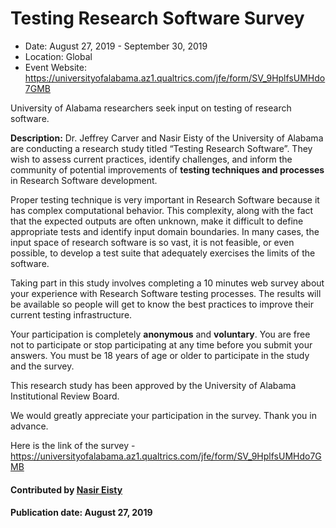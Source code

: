 # Testing Research Software Survey

- Date: August 27, 2019 - September 30, 2019
- Location: Global
- Event Website: https://universityofalabama.az1.qualtrics.com/jfe/form/SV_9HplfsUMHdo7GMB

University of Alabama researchers seek input on testing of research software.

**Description:**  Dr. Jeffrey Carver and Nasir Eisty of the University of Alabama are conducting a research study titled “Testing Research Software”. They wish to assess current practices, identify challenges, and inform the community of potential improvements of **testing techniques and processes** in Research Software development.

Proper testing technique is very important in  Research Software because it has complex computational behavior. This complexity, along with the fact that the expected outputs are often unknown, make it difficult to define appropriate tests and identify input domain boundaries.  In many cases, the input space of research software is so vast, it is not feasible, or even possible,  to develop a test suite that adequately exercises the limits of the software.

Taking part in this study involves completing a 10 minutes web survey about your experience with Research Software testing processes. The results will be available so people will get to know the best practices to improve their current testing infrastructure.

Your participation is completely **anonymous** and **voluntary**.  You are free not to participate or stop participating at any time before you submit your answers. You must be 18 years of age or older to participate in the study and the survey.

This research study has been approved by the University of Alabama Institutional Review Board.

We would greatly appreciate your participation in the survey. Thank you in advance.

Here is the link of the survey - <https://universityofalabama.az1.qualtrics.com/jfe/form/SV_9HplfsUMHdo7GMB>

#### Contributed by [Nasir Eisty](https://github.com/neisty "Nasir Eisty GitHub Profile")

#### Publication date:  August 27, 2019

<!---
Publish: preview
RSS update: 2019-08-27
Categories: development, collaboration
Topics: software engineering, projects and organizations
Tags: survey
Level: 2
Prerequisites: default
Aggregate: none
--->

